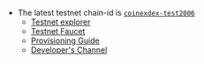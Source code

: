 
- The latest testnet chain-id is [`coinexdex-test2006`](https://github.com/coinexchain/testnets/tree/master/coinexdex-test2006)
  - [Testnet explorer](https://testnet.coinex.org/)
  - [Testnet Faucet](http://18.190.80.148/)
  - [Provisioning Guide](https://github.com/coinexchain/devops/blob/master/README.md)
  - [Developer's Channel](https://join.slack.com/t/coinexchain/shared_invite/enQtNzA0NjU5ODc3MjM0LTk3NWUzMDA2YmU0NTc5MDg2NDI3NmRjM2VkNzYzNjIyZWM0NzZhMWIwMWQxNGJjNmI3NjVkZWIxZWUwNjJmYTI)
